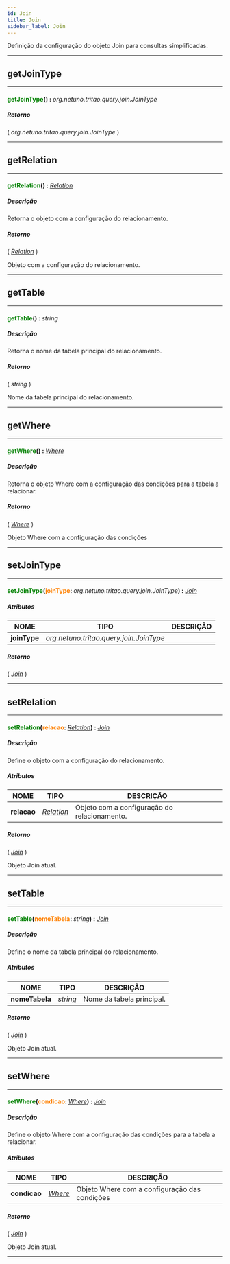 ```yaml
---
id: Join
title: Join
sidebar_label: Join
---
```


Definição da configuração do objeto Join para consultas simplificadas.

---

## getJoinType

---

#### <span style="color: #008000">getJoinType</span>() : <span style="font-weight: normal; font-style: italic;">org.netuno.tritao.query.join.JoinType</span>
##### Retorno

( _org.netuno.tritao.query.join.JoinType_ )


---

## getRelation

---

#### <span style="color: #008000">getRelation</span>() : <span style="font-weight: normal; font-style: italic;">[Relation](../../objects/Relation)</span>
##### Descrição

Retorna o objeto com a configuração do relacionamento.

##### Retorno

( _[Relation](../../objects/Relation)_ )

Objeto com a configuração do relacionamento.

---

## getTable

---

#### <span style="color: #008000">getTable</span>() : <span style="font-weight: normal; font-style: italic;">string</span>
##### Descrição

Retorna o nome da tabela principal do relacionamento.

##### Retorno

( _string_ )

Nome da tabela principal do relacionamento.

---

## getWhere

---

#### <span style="color: #008000">getWhere</span>() : <span style="font-weight: normal; font-style: italic;">[Where](../../objects/Where)</span>
##### Descrição

Retorna o objeto Where com a configuração das condições para a tabela a relacionar.

##### Retorno

( _[Where](../../objects/Where)_ )

Objeto Where com a configuração das condições

---

## setJoinType

---

#### <span style="color: #008000">setJoinType</span>(<span style="color: #FF8000">joinType</span>: <span style="font-weight: normal; font-style: italic;">org.netuno.tritao.query.join.JoinType</span>) : <span style="font-weight: normal; font-style: italic;">[Join](../../objects/Join)</span>
##### Atributos

| NOME | TIPO | DESCRIÇÃO |
|---|---|---|
| **joinType** | _org.netuno.tritao.query.join.JoinType_ |   |

##### Retorno

( _[Join](../../objects/Join)_ )


---

## setRelation

---

#### <span style="color: #008000">setRelation</span>(<span style="color: #FF8000">relacao</span>: <span style="font-weight: normal; font-style: italic;">[Relation](../../objects/Relation)</span>) : <span style="font-weight: normal; font-style: italic;">[Join](../../objects/Join)</span>
##### Descrição

Define o objeto com a configuração do relacionamento.

##### Atributos

| NOME | TIPO | DESCRIÇÃO |
|---|---|---|
| **relacao** | _[Relation](../../objects/Relation)_ | Objeto com a configuração do relacionamento. |

##### Retorno

( _[Join](../../objects/Join)_ )

Objeto Join atual.

---

## setTable

---

#### <span style="color: #008000">setTable</span>(<span style="color: #FF8000">nomeTabela</span>: <span style="font-weight: normal; font-style: italic;">string</span>) : <span style="font-weight: normal; font-style: italic;">[Join](../../objects/Join)</span>
##### Descrição

Define o nome da tabela principal do relacionamento.

##### Atributos

| NOME | TIPO | DESCRIÇÃO |
|---|---|---|
| **nomeTabela** | _string_ | Nome da tabela principal. |

##### Retorno

( _[Join](../../objects/Join)_ )

Objeto Join atual.

---

## setWhere

---

#### <span style="color: #008000">setWhere</span>(<span style="color: #FF8000">condicao</span>: <span style="font-weight: normal; font-style: italic;">[Where](../../objects/Where)</span>) : <span style="font-weight: normal; font-style: italic;">[Join](../../objects/Join)</span>
##### Descrição

Define o objeto Where com a configuração das condições para a tabela a relacionar.

##### Atributos

| NOME | TIPO | DESCRIÇÃO |
|---|---|---|
| **condicao** | _[Where](../../objects/Where)_ | Objeto Where com a configuração das condições |

##### Retorno

( _[Join](../../objects/Join)_ )

Objeto Join atual.

---

